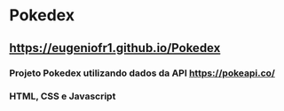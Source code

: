 # Pokedex

## https://eugeniofr1.github.io/Pokedex

### Projeto Pokedex utilizando dados da API https://pokeapi.co/

### HTML, CSS e Javascript



